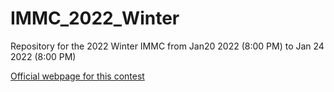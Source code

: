 # IMMC_2022_Winter
Repository for the 2022 Winter IMMC from Jan20 2022 (8:00 PM) to Jan 24 2022 (8:00 PM)

[Official webpage for this contest](http://istem.info/web/news_detail.php?id=278)
